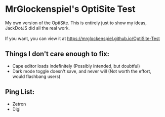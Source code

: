 # MrGlockenspiel's OptiSite Test

My own version of the OptiSite. This is entirely just to show my ideas, JackDotJS did all the real work.
<br><br>
If you want, you can view it at <https://mrglockenspiel.github.io/OptiSite-Test>
## Things I don't care enough to fix:
 - Cape editor loads indefinitely (Possibly intended, but doubtful)
 - Dark mode toggle doesn't save, and never will (Not worth the effort, would flashbang users)
## Ping List:
 - Zetron <br>
 - Digi <br>

